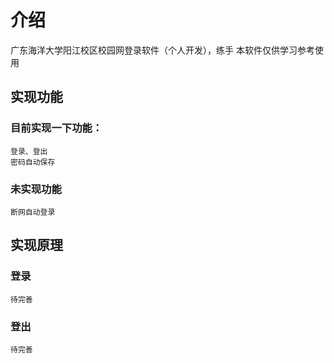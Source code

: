 # 介绍
广东海洋大学阳江校区校园网登录软件（个人开发），练手
本软件仅供学习参考使用

## 实现功能
### 目前实现一下功能：
    登录、登出
    密码自动保存

### 未实现功能
    断网自动登录

## 实现原理

### 登录
    待完善
### 登出
    待完善




